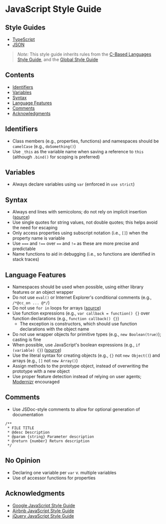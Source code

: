 # JavaScript Style Guide

## Style Guides
- [TypeScript](./TypeScript.md)
- [JSON](./JSON.md)

> *Note:* This style guide inherits rules from the [C-Based Languages Style Guide](../README.md), and the [Global Style Guide](../../README.md)

## Contents
- [Identifiers](#identifiers)
- [Variables](#variables)
- [Syntax](#syntax)
- [Language Features](#language-features)
- [Comments](#comments)
- [Acknowledgments](#acknowledgments)

## Identifiers
- Class members (e.g., properties, functions) and namespaces should be `camelCase` (e.g., `doSomething()`)
- Use `_this` as the variable name when saving a reference to `this` (although `.bind()` for scoping is preferred)

## Variables
- Always declare variables using `var` (enforced in `use strict`)


## Syntax
- Always end lines with semicolons; do not rely on implicit insertion ([source](http://google-styleguide.googlecode.com/svn/trunk/javascriptguide.xml?showone=Semicolons#Semicolons))
- Use single quotes for string values, not double quotes; this helps avoid the need for escaping
- Only access properties using subscript notation (i.e., `[]`) when the property name is variable
- Use `===` and `!==` over `==` and `!=` as these are more precise and predictable
- Name functions to aid in debugging (i.e., so functions are identified in stack traces)


## Language Features
- Namespaces should be used when possible, using either library features or an object wrapper
- Do not use `eval()` or Internet Explorer's conditional comments (e.g., `/*@cc_on ... @*/`)
- Do not use `for in` loops for arrays ([source](http://google-styleguide.googlecode.com/svn/trunk/javascriptguide.xml?showone=for-in_loop#for-in_loop))
- Use function expressions (e.g., `var callback = function() {}` over function declarations (e.g., `function callback() {}`)
  - The exception is constructors, which should use function declarations with the object name
- Do not use wrapper objects for primitive types (e.g., `new Boolean(true)`); casting is fine
- When possible, use JavaScript's boolean expressions (e.g., `if (variable) {}`) ([source](http://google-styleguide.googlecode.com/svn/trunk/javascriptguide.xml?showone=Tips_and_Tricks#Tips_and_Tricks))
- Use the literal syntax for creating objects (e.g., `{}` not `new Object()`) and arrays (e.g., `[]` not `new Array()`)
- Assign methods to the prototype object, instead of overwriting the prototype with a new object
- Use proper feature detection instead of relying on user agents; [Modernizr](http://modernizr.com/) encouraged

## Comments
- Use JSDoc-style comments to allow for optional generation of documentation

```
/**
 * FILE TITLE
 * @desc Description
 * @param {string} Parameter description
 * @return {number} Return description
 */
```

## No Opinion
- Declaring one variable per `var` v. multiple variables
- Use of accessor functions for properties

## Acknowledgments
- [Google JavaScript Style Guide](http://google-styleguide.googlecode.com/svn/trunk/javascriptguide.xml)
- [Airbnb JavaScript Style Guide](https://github.com/airbnb/javascript)
- [jQuery JavaScript Style Guide](http://contribute.jquery.org/style-guide/js/)

<!--
- [Mozilla Coding Style](https://developer.mozilla.org/en-US/docs/Mozilla/Developer_guide/Coding_Style)
- [WordPress JavaScript Coding Standards](https://make.wordpress.org/core/handbook/coding-standards/javascript/)
- [Code Conventions for the JavaScript Programming Language](http://javascript.crockford.com/code.html) by Douglas Crockford
- [Idiomatic JavaScript](https://github.com/rwaldron/idiomatic.js/#whitespace)
-->

